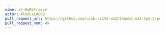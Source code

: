 ```yaml
---
name: al-EqRetrieve
actor: AlexLaiUCSB
pull_request_url: https://github.com/ucsb-cs156-w22/team03-w22-5pm-2/pull/49
pull_request_num: 49
---
```

